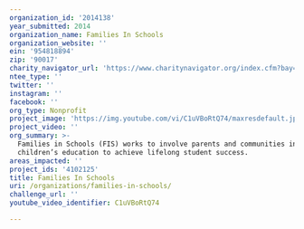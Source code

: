 ```yaml
---
organization_id: '2014138'
year_submitted: 2014
organization_name: Families In Schools
organization_website: ''
ein: '954818894'
zip: '90017'
charity_navigator_url: 'https://www.charitynavigator.org/index.cfm?bay=search.profile&ein=954818894'
ntee_type: ''
twitter: ''
instagram: ''
facebook: ''
org_type: Nonprofit
project_image: 'https://img.youtube.com/vi/C1uVBoRtQ74/maxresdefault.jpg'
project_video: ''
org_summary: >-
  Families in Schools (FIS) works to involve parents and communities in their
  children’s education to achieve lifelong student success.
areas_impacted: ''
project_ids: '4102125'
title: Families In Schools
uri: /organizations/families-in-schools/
challenge_url: ''
youtube_video_identifier: C1uVBoRtQ74

---
```

